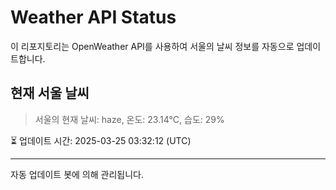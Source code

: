 
# Weather API Status

이 리포지토리는 OpenWeather API를 사용하여 서울의 날씨 정보를 자동으로 업데이트합니다.

## 현재 서울 날씨
> 서울의 현재 날씨: haze, 온도: 23.14°C, 습도: 29%

⏳ 업데이트 시간: 2025-03-25 03:32:12 (UTC)

---
자동 업데이트 봇에 의해 관리됩니다.
